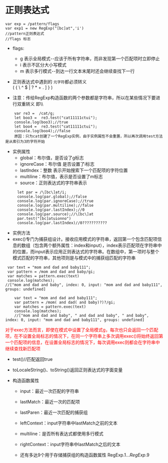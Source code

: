 # 正则表达式
```
var exp = /pattern/flags  
var exp1 = new RegExp("[bc]at",'i')
//pattern正则表达式
//flags 标志
```
* flags:
  * g 表示全局模式--应该于所有字符串，而非发现第一个匹配项时立即停止
  * i 表示不区分大小写模式
  * m 表示多行模式--到达一行文本末尾时还会继续查找下一行

* 正则表达式中遇到的   `元字符`都必须转义  
\( { \ ^ $ | ? * + . ] } )

* 注意：传给RegExp构造函数的两个参数都是字符串，所以在某些情况下要进行双重转义 即\\\
```
    var re3 =  /cat/g;
    let boo3 =  re3.test("cat11111ctui");
    console.log(boo3);//true
    let boo4 =  re3.test("cat11111ctui");
    console.log(boo4);//false
    原因：只为cat创建了一个RegExp实例，由于实例属性不会重置，所以再次调用test方法是从索引为3的字符开始
```
* 实例属性
  * global：布尔值，是否设了g标志
  * ignoreCase：布尔值 是否设置了i标志
  * lastIndex：整数 表示开始搜索下一个匹配项的字符位置
  * multiline：布尔值，表示是否设置了m标志
  * source：正则表达式的字符串表示
  ```
    let par = /\[bc\]at/i;
    console.log(par.global);//false
    console.log(par.ignoreCase);//true
    console.log(par.multiline);//false
    console.log(par.lastIndex);//0
    console.log(par.source);//\[bc\]at
    par.test("[bc]atuionno")
    console.log(par.lastIndex)//0???????????
  ```
* 实例方法
 * exec()专门为捕获组设计。接收应用模式的字符串，返回第一个包含匹配项信息的数组（包含两个额外属性：index和input），index表示匹配项在字符串中的位置，而input表示应用正则表达式的字符串。在数组中，第一项时与整个模式匹配的字符串，其他项则是与模式中的捕获组匹配的字符串
 ```
  var text = "mom and dad and baby111";
  var pattern = /mom and dad and baby/gi;
  var matches = pattern.exec(text)
  console.log(matches);
//["mom and dad and baby", index: 0, input: "mom and dad and baby111", groups: undefined]
```
```
    var text = "mom and dad and baby111";
    var pattern = /mom( and dad( and baby)?)?/gi;
    var matches = pattern.exec(text)
    console.log(matches);
    //["mom and dad and baby", " and dad and baby", " and baby", index: 0, input: "mom and dad and baby111", groups: undefined]
```

 <font color="red">对于exec方法而言，即使在模式中设置了全局模式g，每次也只会返回一个匹配项，在不设置全局标志的情况下，在同一个字符串上多次调用exec()将始终返回第一个匹配项的信息，在设置全局标志的情况下，每次调用exec则都会在字符串中继续查找新匹配项</font>

 * test()//匹配返回true
 * toLocaleString()、toString()返回正则表达式的字面变量

 * 构造函数属性
   * input：最近一次匹配的字符串
   * lastMatch：最近一次的匹配项
   * lastParen：最近一次匹配的捕获组
   * leftContext：input字符串中lastMatch之前的文本
   * multiline：是否所有表达式都使用多行模式
   * rightContext：input字符串中lastMatch之后的文本

   * 还有多达9个用于存储捕获组的构造函数属性 RegExp.$1... RegExp.$9
